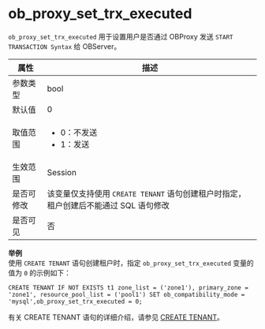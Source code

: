ob_proxy_set_trx_executed 
==============================================

`ob_proxy_set_trx_executed` 用于设置用户是否通过 OBProxy 发送 `START TRANSACTION Syntax` 给 OBServer。


| **属性** |                                                 **描述**                                                 |
|--------|--------------------------------------------------------------------------------------------------------|
| 参数类型   | bool                                                                                                   |
| 默认值    | 0                                                                                                      |
| 取值范围   | <ul><li> 0：不发送  </li><li> 1：发送   </li></ul>    |
| 生效范围   | Session                                                                                               |
| 是否可修改  | 该变量仅支持使用 `CREATE TENANT` 语句创建租户时指定，租户创建后不能通过 SQL 语句修改                                                                                                      |
| 是否可见   | 否                                                                                             |

**举例**  
使用 `CREATE TENANT` 语句创建租户时，指定 `ob_proxy_set_trx_executed` 变量的值为 `0` 的示例如下：



    CREATE TENANT IF NOT EXISTS t1 zone_list = ('zone1'), primary_zone = 'zone1', resource_pool_list = ('pool1') SET ob_compatibility_mode = 'mysql',ob_proxy_set_trx_executed = 0;

有关 CREATE TENANT 语句的详细介绍，请参见 [CREATE TENANT](../../8.sql-reference/5.sql-statements/20.create-tenant.md)。




